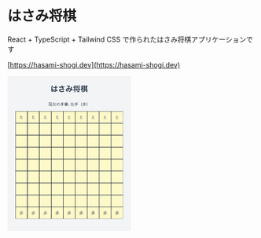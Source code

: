 # はさみ将棋

React + TypeScript + Tailwind CSS で作られたはさみ将棋アプリケーションです

[https://hasami-shogi.dev](https://hasami-shogi.dev)

<img src="https://github.com/yuzoiwasaki/hasami-shogi/blob/main/src/assets/screenshot.png" width="50%">
